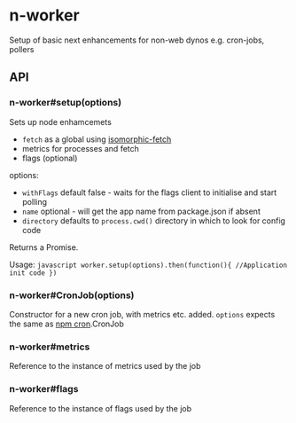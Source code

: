 # n-worker
Setup of basic next enhancements for non-web dynos e.g. cron-jobs, pollers

## API

### n-worker#setup(options)
Sets up node enhamcemets
 - `fetch` as a global using [isomorphic-fetch](https://github.com/matthew-andrews/isomorphic-fetch)
 - metrics for processes and fetch
 - flags (optional)

 options:
  - `withFlags` default false - waits for the flags client to initialise and start polling
  - `name` optional - will get the app name from package.json if absent
  - `directory` defaults to `process.cwd()` directory in which to look for config code

Returns a Promise.

Usage:
`javascript
worker.setup(options).then(function(){
	//Application init code
})
`

### n-worker#CronJob(options)
Constructor for a new cron job, with metrics etc. added. `options` expects the same as [npm cron](https://www.npmjs.com/package/cron).CronJob

### n-worker#metrics
Reference to the instance of metrics used by the job

### n-worker#flags
Reference to the instance of flags used by the job
